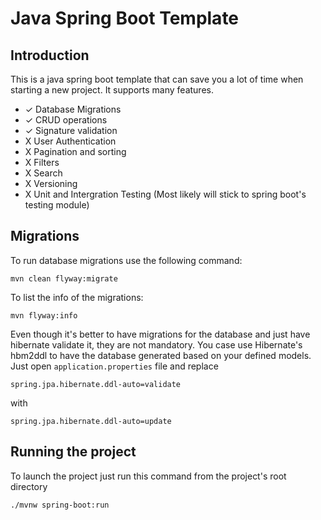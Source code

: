 # Java Spring Boot Template

## Introduction

This is a java spring boot template that can save you a lot of time when starting a new project.
It supports many features.

* ✓ Database Migrations
* ✓ CRUD operations
* ✓ Signature validation
* X User Authentication
* X Pagination and sorting
* X Filters
* X Search
* X Versioning
* X Unit and Intergration Testing (Most likely will stick to spring boot's testing module)



## Migrations

To run database migrations use the following command:

    mvn clean flyway:migrate

To list the info of the migrations:

    mvn flyway:info
    
Even though it's better to have migrations for the database and just have hibernate validate it, they are not mandatory.
You case use Hibernate's hbm2ddl to have the database generated based on your defined models.
Just open `application.properties` file and replace
    
    spring.jpa.hibernate.ddl-auto=validate
    
with

    spring.jpa.hibernate.ddl-auto=update


## Running the project

To launch the project just run this command from the project's root directory
    
    ./mvnw spring-boot:run



